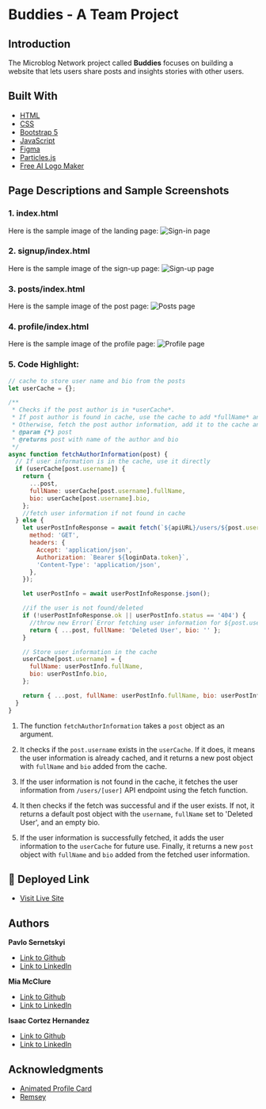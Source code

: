 # Buddies - A Team Project

## Introduction
The Microblog Network project called **Buddies** focuses on building a website that lets users share posts and insights stories with other users.

## Built With
* [HTML](https://developer.mozilla.org/en-US/docs/Web/HTML)
* [CSS](https://developer.mozilla.org/en-US/docs/Web/CSS)
* [Bootstrap 5](https://getbootstrap.com/)
* [JavaScript](https://developer.mozilla.org/en-US/docs/Web/JavaScript)
* [Figma](https://www.figma.com/)
* [Particles.js](https://vincentgarreau.com/particles.js/)
* [Free AI Logo Maker](https://looka.com/logo-maker/)


## Page Descriptions and Sample Screenshots

### 1. index.html
Here is the sample image of the landing page:
![Sign-in page]()

### 2. signup/index.html
Here is the sample image of the sign-up page:
![Sign-up page]()

### 3. posts/index.html
Here is the sample image of the post page:
![Posts page]()

### 4. profile/index.html
Here is the sample image of the profile page:
![Profile page]()

### 5. Code Highlight:

```javascript
// cache to store user name and bio from the posts
let userCache = {};

/**
 * Checks if the post author is in *userCache*.
 * If post author is found in cache, use the cache to add *fullName* and *bio* to the post object.
 * Otherwise, fetch the post author information, add it to the cache and to the post object.
 * @param {*} post
 * @returns post with name of the author and bio
 */
async function fetchAuthorInformation(post) {
  // If user information is in the cache, use it directly
  if (userCache[post.username]) {
    return {
      ...post,
      fullName: userCache[post.username].fullName,
      bio: userCache[post.username].bio,
    };
    //fetch user information if not found in cache
  } else {
    let userPostInfoResponse = await fetch(`${apiURL}/users/${post.username}`, {
      method: 'GET',
      headers: {
        Accept: 'application/json',
        Authorization: `Bearer ${loginData.token}`,
        'Content-Type': 'application/json',
      },
    });

    let userPostInfo = await userPostInfoResponse.json();

    //if the user is not found/deleted
    if (!userPostInfoResponse.ok || userPostInfo.status == '404') {
      //throw new Error(`Error fetching user information for ${post.username}`);
      return { ...post, fullName: 'Deleted User', bio: '' };
    }

    // Store user information in the cache
    userCache[post.username] = {
      fullName: userPostInfo.fullName,
      bio: userPostInfo.bio,
    };

    return { ...post, fullName: userPostInfo.fullName, bio: userPostInfo.bio };
  }
}
```

1. The function `fetchAuthorInformation` takes a `post` object as an argument.
   
2. It checks if the `post.username` exists in the `userCache`. If it does, it means the user information is already cached, and it returns a new post object with `fullName` and `bio` added from the cache.

3. If the user information is not found in the cache, it fetches the user information from `/users/[user]` API endpoint using the fetch function.

4. It then checks if the fetch was successful and if the user exists. If not, it returns a default post object with the `username`, `fullName` set to 'Deleted User', and an empty bio.

5. If the user information is successfully fetched, it adds the user information to the `userCache` for future use.
Finally, it returns a new `post` object with `fullName` and `bio` added from the fetched user information.

## 🚀 Deployed Link
* [Visit Live Site](https://buddies.isaaccortes.com/)

## Authors

 **Pavlo Sernetskyi** 
- [Link to Github](https://github.com/PavloSernetskyi)
- [Link to LinkedIn](https://www.linkedin.com/in/pavlo-sernetskyi)

 **Mia McClure** 
- [Link to Github](https://github.com/PavloSernetskyi)
- [Link to LinkedIn](https://www.linkedin.com/in/pavlo-sernetskyi)

 **Isaac Cortez Hernandez** 
- [Link to Github](https://github.com/PavloSernetskyi)
- [Link to LinkedIn](https://www.linkedin.com/in/pavlo-sernetskyi)

## Acknowledgments
- [Animated Profile Card](https://www.youtube.com/watch?v=b2jVm6EAJt0)
- [Remsey](https://www.linkedin.com/in/remseymailjard/)